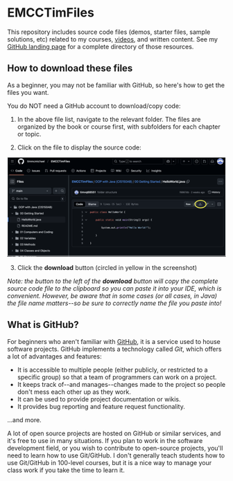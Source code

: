 # EMCCTimFiles
This repository includes source code files (demos, starter files, sample solutions, etc) related to my courses, [videos](https://www.youtube.com/@ProfTimEMCC), and written content. See my [GitHub landing page](https://timmcmichael.github.io/) for a complete directory of those resources.

## How to download these files

As a beginner, you may not be familiar with GitHub, so here's how to get the files you want. 

You do NOT need a GitHub account to download/copy code:

1. In the above file list, navigate to the relevant folder. The files are organized by the book or course first, with subfolders for each chapter or topic. 

2. Click on the file to display the source code:

![Screenshot showing a source code file displayed in GitHub](https://github.com/timmcmichael/EMCCTimFiles/blob/main/images/source_buttons.png?raw=true)

3. Click the **download** button (circled in yellow in the screenshot)

*Note: the button to the left of the **download** button will copy the complete source code file to the clipboard so you can paste it into your IDE, which is convenient. However, be aware that in some cases (or all cases, in Java) the file name matters--so be sure to correctly name the file you paste into!*

## What is GitHub?
For beginners who aren't familiar with [GitHub](https://www.github.com), it is a service used to house software projects. GitHub implements a technology called *Git*, which offers a lot of advantages and features:
- It is accessible to multiple people (either publicly, or restricted to a specific group) so that a team of programmers can work on a project.
- It keeps track of--and manages--changes made to the project so people don't mess each other up as they work.
- It can be used to provide project documentation or wikis.
- It provides bug reporting and feature request functionality.

...and more.

A lot of open source projects are hosted on GitHub or similar services, and it's free to use in many situations. If you plan to work in the software development field, or you wish to contribute to open-source projects, you'll need to learn how to use Git/GitHub. I don't generally teach students how to use Git/GitHub in 100-level courses, but it is a nice way to manage your class work if you take the time to learn it.



<!--

GitHub Page: https://timmcmichael.github.io/

YouTube Channel: [@ProfTimEMCC](https://www.youtube.com/@ProfTimEMCC)

These files are also archived on a Google Drive shared folder for the benefit of beginners unfamiliar with GitHub:
* Google Drive: [https://bit.ly/ProfTimEMCCFiles](https://bit.ly/ProfTimEMCCFiles) 
-->


